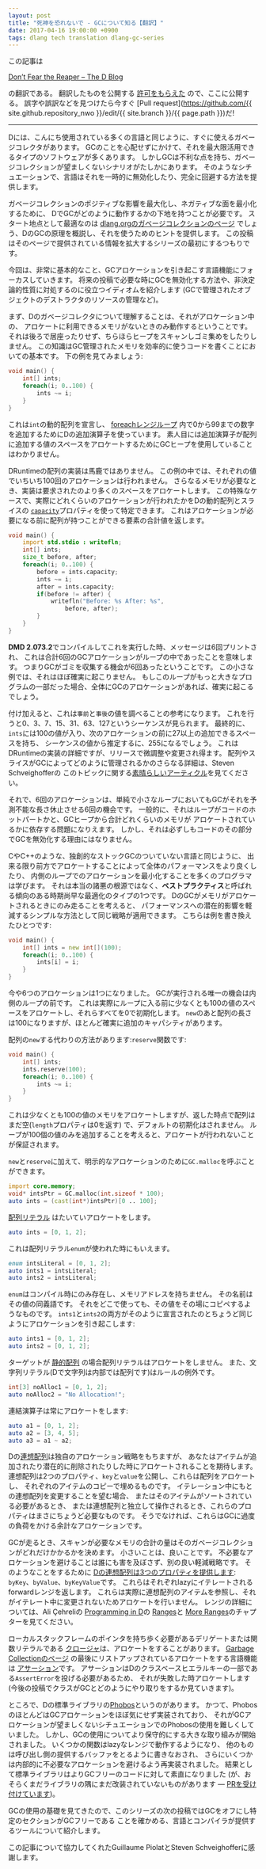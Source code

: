 ```yaml
---
layout: post
title: "死神を恐れないで - GCについて知る【翻訳】"
date: 2017-04-16 19:00:00 +0900
tags: dlang tech translation dlang-gc-series
---
```


この記事は

[Don’t Fear the Reaper – The D Blog](http://dlang.org/blog/2017/03/20/dont-fear-the-reaper/)

の翻訳である。
翻訳したものを公開する
[許可をもらえた](http://dlang.org/blog/2017/03/20/dont-fear-the-reaper/#comment-1355)
ので、ここに公開する。
誤字や誤訳などを見つけたら今すぐ
[Pull request](https://github.com/{{ site.github.repository_nwo }}/edit/{{ site.branch }}/{{ page.path }})だ!

---

Dには、こんにち使用されている多くの言語と同じように、すぐに使えるガベージコレクタがあります。
GCのことを心配せずにかけて、それを最大限活用できるタイプのソフトウェアが多くあります。
しかしGCは不利な点を持ち、ガベージコレクションが望ましくないシナリオがたしかにあります。
そのようなシチュエーションで、言語はそれを一時的に無効化したり、完全に回避する方法を提供します。

ガベージコレクションのポジティブな影響を最大化し、ネガティブな面を最小化するために、
DでGCがどのように動作するかの下地を持つことが必要です。
スタート地点として最適なのは
[dlang.orgのガベージコレクションのページ](http://dlang.org/spec/garbage.html)
でしょう、DのGCの原理を概説し、それを使うためのヒントを提供します。
この投稿はそのページで提供されている情報を拡大するシリーズの最初にするつもりです。

今回は、非常に基本的なこと、GCアロケーションを引き起こす言語機能にフォーカスしていきます。
将来の投稿で必要な時にGCを無効化する方法や、非決定論的性質に対処するのに役立つイディオムを紹介します
(GCで管理されたオブジェクトのデストラクタのリソースの管理など)。

まず、Dのガベージコレクタについて理解することは、それがアロケーション中の、
アロケートに利用できるメモリがないときのみ動作するということです。
それは後ろで居座ったりせず、ちらほらヒープをスキャンしゴミ集めをしたりしません。
この知識はGC管理されたメモリを効率的に使うコードを書くことにおいての基本です。
下の例を見てみましょう:

```d
void main() {
    int[] ints;
    foreach(i; 0..100) {
        ints ~= i;
    }
}
```

これは`int`の動的配列を宣言し、
[foreachレンジループ](https://dlang.org/spec/statement.html#foreach-range-statement)
内で0から99までの数字を追加するためにDの追加演算子を使っています。
素人目には追加演算子が配列に追加する値のスペースをアロケートするためにGCヒープを使用していることはわかりません。

DRuntimeの配列の実装は馬鹿ではありません。
この例の中では、それぞれの値でいちいち100回のアロケーションは行われません。
さらなるメモリが必要なとき、実装は要求されたのより多くのスペースをアロケートします。
この特殊なケースで、実際にどれくらいのアロケーションが行われたかをDの動的配列とスライスの
[`capacity`](https://dlang.org/phobos/object.html#.capacity)プロパティを使って特定できます。
これはアロケーションが必要になる前に配列が持つことができる要素の合計値を返します。

```d
void main() {
    import std.stdio : writefln;
    int[] ints;
    size_t before, after;
    foreach(i; 0..100) {
        before = ints.capacity;
        ints ~= i;
        after = ints.capacity;
        if(before != after) {
            writefln("Before: %s After: %s",
                before, after);
        }
    }
}
```

**DMD 2.073.2**でコンパイルしてこれを実行した時、メッセージは6回プリントされ、
これは合計6回のGCアロケーションがループの中であったことを意味します。
つまりGCがゴミを収集する機会が6回あったということです。
この小さな例では、それはほぼ確実に起こりません。
もしこのループがもっと大きなプログラムの一部だった場合、全体にGCのアロケーションがあれば、確実に起こるでしょう。

付け加えると、これは`事前`と`事後`の値を調べることの参考になります。
これを行うと0、3、7、15、31、63、127というシーケンスが見られます。
最終的に、`ints`には100の値が入り、次のアロケーションの前に27以上の追加できるスペースを持ち、
シーケンスの値から推定するに、255になるでしょう。
これはDRuntimeの実装の詳細ですが、リリースで微調整や変更され得ます。
配列やスライスがGCによってどのように管理されるかのさらなる詳細は、Steven Schveighofferの
このトピックに関する[素晴らしいアーティクル](https://dlang.org/d-array-article.html)を見てください。

それで、6回のアロケーションは、単純で小さなループにおいてもGCがそれを予測不能な長さ休止させる6回の機会です。
一般的に、それはループがコードのホットパートかと、GCヒープから合計どれくらいのメモリが
アロケートされているかに依存する問題になりえます。
しかし、それは必ずしもコードのその部分でGCを無効化する理由にはなりません。

CやC++のような、独創的なストックGCのついていない言語と同じように、
出来る限り前方でアロケートすることによって全体のパフォーマンスをより良くしたり、
内側のループでのアロケーションを最小化することを多くのプログラマは学びます。
それは本当の諸悪の根源ではなく、**ベストプラクティス**と呼ばれる傾向のある時期尚早な最適化のタイプの1つです。
DのGCがメモリがアロケートされるときにのみ走ることを考えると、
パフォーマンスへの潜在的影響を軽減するシンプルな方法として同じ戦略が適用できます。
こちらは例を書き換えたひとつです:

```d
void main() {
    int[] ints = new int[](100);
    foreach(i; 0..100) {
        ints[i] = i;
    }
}
```

今や6つのアロケーションは1つになりました。
GCが実行される唯一の機会は内側のループの前です。
これは実際にループに入る前に少なくとも100の値のスペースをアロケートし、それらすべてを0で初期化します。
`new`のあと配列の長さは100になりますが、ほとんど確実に追加のキャパシティがあります。

配列の`new`する代わりの方法があります:`reserve`関数です:

```d
void main() {
    int[] ints;
    ints.reserve(100);
    foreach(i; 0..100) {
        ints ~= i;
    }
}
```

これは少なくとも100の値のメモリをアロケートしますが、返した時点で配列はまだ空(`length`プロパティは0を返す)
で、デフォルトの初期化はされません。
ループが100個の値のみを追加することを考えると、アロケートが行われないことが保証されます。

`new`と`reserve`に加えて、明示的なアロケーションのために`GC.malloc`を呼ぶことができます。

```d
import core.memory;
void* intsPtr = GC.malloc(int.sizeof * 100);
auto ints = (cast(int*)intsPtr)[0 .. 100];
```

[配列リテラル](https://dlang.org/spec/arrays.html#dynamic-arrays)
はたいていアロケートをします。

```d
auto ints = [0, 1, 2];
```

これは配列リテラル`enum`が使われた時にもいえます。

```d
enum intsLiteral = [0, 1, 2];
auto ints1 = intsLiteral;
auto ints2 = intsLiteral;
```

`enum`はコンパイル時にのみ存在し、メモリアドレスを持ちません。
その名前はその値の同義語です。
それをどこで使っても、その値をその場にコピペするようなものです。
`ints1`と`ints2`の両方がそのように宣言されたのとちょうど同じようにアロケーションを引き起こします:

```d
auto ints1 = [0, 1, 2];
auto ints2 = [0, 1, 2];
```

ターゲットが
[静的配列](http://dlang.org/spec/arrays.html#static-arrays)
の場合配列リテラルはアロケートをしません。
また、文字列リテラル(Dで文字列は内部では配列です)はルールの例外です。

```d
int[3] noAlloc1 = [0, 1, 2];
auto noAlloc2 = "No Allocation!";
```

連結演算子は常にアロケートをします:

```d
auto a1 = [0, 1, 2];
auto a2 = [3, 4, 5];
auto a3 = a1 ~ a2;
```

Dの[連想配列](https://dlang.org/spec/hash-map.html)は独自のアロケーション戦略をもちますが、
あなたはアイテムが追加されたり潜在的に削除されたりした時にアロケートされることを期待します。
連想配列は2つのプロパティ、`key`と`value`を公開し、これらは配列をアロケートし、
それぞれのアイテムのコピーで埋めるものです。
イテレーション中にもとの連想配列を変更することを望む場合、
またはそのアイテムがソートされている必要があるとき、
または連想配列と独立して操作されるとき、これらのプロパティはまさにちょうど必要なものです。
そうでなければ、これらはGCに過度の負荷をかける余計なアロケーションです。

GCが走るとき、スキャンが必要なメモリの合計の量はそのガベージコレクションがどれだけかかるかを決めます。
小さいことは、良いことです。
不必要なアロケーションを避けることは誰にも害を及ぼさず、別の良い軽減戦略です。
そのようなことをするために
[Dの連想配列は3つのプロパティを提供します](http://dlang.org/spec/hash-map.html#properties):
`byKey`、`byValue`、`byKeyValue`です。
これらはそれぞれlazyにイテレートされるforwardレンジを返します。
これらは実際に連想配列のアイテムを参照し、それがイテレート中に変更されないためアロケートを行いません。
レンジの詳細については、Ali Çehreliの
[Programming in D](http://ddili.org/ders/d.en/index.html)の
[Ranges](http://ddili.org/ders/d.en/ranges.html)と
[More Ranges](http://ddili.org/ders/d.en/ranges_more.html)のチャプターを見てください。

ローカルスタックフレームのポインタを持ち歩く必要があるデリゲートまたは関数リテラルである
[クロージャ](https://dlang.org/spec/function.html#closures)は、アロケートをすることがあります。
[Garbage Collectionのページ](http://dlang.org/spec/garbage.html)
の最後にリストアップされているアロケートをする言語機能は
[アサーション](http://dlang.org/spec/expression.html#AssertExpression)です。
アサーションはDのクラスベースヒエラルキーの一部である`AssertError`を投げる必要があるため、
それが失敗した時アロケートします(今後の投稿でクラスがGCとどのようにやり取りをするか見ていきます)。

ところで、Dの標準ライブラリの[Phobos](https://dlang.org/phobos/index.html)というのがあります。
かつて、PhobosのほとんどはGCアロケーションをほぼ気にせず実装されており、
それがGCアロケーションが望ましくないシチュエーションでのPhobosの使用を難しくしていました。
しかし、GCの使用についてより保守的にする大きな取り組みが開始されました。
いくつかの関数はlazyなレンジで動作するようになり、
他のものは呼び出し側の提供するバッファをとるように書きなおされ、
さらにいくつかは内部的に不必要なアロケーションを避けるよう再実装されました。
結果として標準ライブラリはよりGCフリーのコードに対して素直になりました
(が、おそらくまだライブラリの隅にまだ改装されていないものがあります
 — [PRを受け付けています](https://github.com/dlang/phobos))。

GCの使用の基礎を見てきたので、このシリーズの次の投稿ではGCをオフにし特定のセクションがGCフリーである
ことを確かめる、言語とコンパイラが提供するツールについて紹介します。

この記事について協力してくれたGuillaume PiolatとSteven Schveighofferに感謝します。